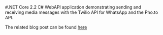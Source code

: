 #.NET Core 2.2 C# WebAPI application demonstrating sending and receiving media messages with the Twilio API for WhatsApp and the Pho.to API.

The related blog post can be found [here](https://www.twilio.com/blog/whatsapp-media-with-c-net-core-and-the-pho-to-api)
